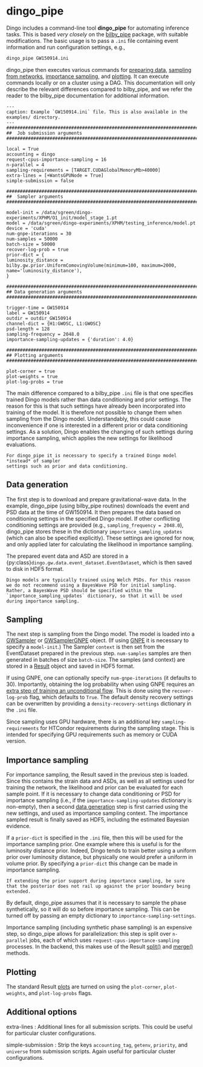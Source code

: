 # dingo_pipe

Dingo includes a command-line tool **dingo_pipe** for automating inference tasks. This is based *very closely* on the [bilby_pipe](https://lscsoft.docs.ligo.org/bilby_pipe/master/index.html) package, with suitable modifications. The basic usage is to pass a `.ini` file containing event information and run configuration settings, e.g.,
```bash
dingo_pipe GW150914.ini
```
dingo_pipe then executes various commands for [preparing data](#data-generation), [sampling from networks](#sampling), [importance sampling](#importance-sampling), and [plotting](#plotting). It can execute commands locally or on a cluster using a DAG. This documentation will only describe the relevant differences compared to bilby_pipe, and we refer the reader to the bilby_pipe documentation for additional information.

```{code-block} ini
---
caption: Example `GW150914.ini` file. This is also available in the examples/ directory.
---
################################################################################
##  Job submission arguments
################################################################################

local = True
accounting = dingo
request-cpus-importance-sampling = 16
n-parallel = 4
sampling-requirements = [TARGET.CUDAGlobalMemoryMb>40000]
extra-lines = [+WantsGPUNode = True]
simple-submission = false

################################################################################
##  Sampler arguments
################################################################################

model-init = /data/sgreen/dingo-experiments/XPHM/O1_init/model_stage_1.pt
model = /data/sgreen/dingo-experiments/XPHM/testing_inference/model.pt
device = 'cuda'
num-gnpe-iterations = 30
num-samples = 50000
batch-size = 50000
recover-log-prob = true
prior-dict = {
luminosity_distance = bilby.gw.prior.UniformComovingVolume(minimum=100, maximum=2000, name='luminosity_distance'),
}

################################################################################
## Data generation arguments
################################################################################

trigger-time = GW150914
label = GW150914
outdir = outdir_GW150914
channel-dict = {H1:GWOSC, L1:GWOSC}
psd-length = 128
sampling-frequency = 2048.0
importance-sampling-updates = {'duration': 4.0}

################################################################################
## Plotting arguments
################################################################################

plot-corner = true
plot-weights = true
plot-log-probs = true
```

The main difference compared to a bilby_pipe `.ini` file is that one specifies trained Dingo models rather than data conditioning and prior settings. The reason for this is that such settings have already been incorporated into training of the model. It is therefore not possible to change them when sampling from the Dingo model. Understandably, this could cause inconvenience if one is interested in a different prior or data conditioning settings. As a solution, Dingo enables the changing of such settings during importance sampling, which applies the new settings for likelihood evaluations.

```{important}
For dingo_pipe it is necessary to specify a trained Dingo model *instead* of sampler
settings such as prior and data conditioning.
```

## Data generation

The first step is to download and prepare gravitational-wave data. In the example, dingo_pipe (using bilby_pipe routines) downloads the event and PSD data at the time of GW150914. It then prepares the data based on conditioning settings in the specified Dingo model. If other conflicting conditioning settings are provided (e.g., `sampling_frequency = 2048.0`), dingo_pipe stores these in the dictionary `importance_sampling_updates` (which can also be specified explicitly). These settings are ignored for now, and only applied later for calculating the likelihood in importance sampling.

The prepared event data and ASD are stored in a {py:class}`dingo.gw.data.event_dataset.EventDataset`, which is then saved to disk in HDF5 format.

```{note}
Dingo models are typically trained using Welch PSDs. For this reason we do not recommend using a BayesWave PSD for initial sampling. Rather, a BayesWave PSD should be specified within the `importance_sampling_updates` dictionary, so that it will be used during importance sampling.
```

## Sampling

The next step is sampling from the Dingo model. The model is loaded into a [GWSampler](dingo.gw.inference.gw_samplers.GWSampler) or [GWSamplerGNPE](dingo.gw.inference.gw_samplers.GWSamplerGNPE) object. (If using [GNPE](gnpe) it is necessary to specify a `model-init`.) The Sampler `context` is then set from the EventDataset prepared in the previous step. `num-samples` samples are then generated in batches of size `batch-size`. The samples (and context) are stored in a [Result](dingo.gw.result.Result) object and saved in HDF5 format.

If using GNPE, one can optionally specify `num-gnpe-iterations` (it defaults to 30). Importantly, obtaining the log probability when using GNPE requires an [extra step of training an unconditional flow](result.md#density-recovery). This is done using the `recover-log-prob` flag, which defaults to `True`. The default density recovery settings can be overwritten by providing a `density-recovery-settings` dictionary in the `.ini` file.

Since sampling uses GPU hardware, there is an additional key `sampling-requirements` for HTCondor requirements during the sampling stage. This is intended for specifying GPU requirements such as memory or CUDA version.

## Importance sampling

For importance sampling, the Result saved in the previous step is loaded. Since this contains the strain data and ASDs, as well as all settings used for training the network, the likelihood and prior can be evaluated for each sample point. If it is necessary to change data conditioning or PSD for importance sampling (i.e., if the `importance-sampling-updates` dictionary is non-empty), then a second [data generation](#data-generation) step is first carried using the new settings, and used as importance sampling context. The importance sampled result is finally saved as HDF5, including the estimated Bayesian evidence.

If a `prior-dict` is specified in the `.ini` file, then this will be used for the importance sampling prior. One example where this is useful is for the luminosity distance prior. Indeed, Dingo tends to train better using a uniform prior over luminosity distance, but physically one would prefer a uniform in volume prior. By specifying a `prior-dict` this change can be made in importance sampling.

```{caution}
If extending the prior support during importance sampling, be sure that the posterior does not rail up against the prior boundary being extended.
```

By default, dingo_pipe assumes that it is necessary to sample the phase synthetically, so it will do so before importance sampling. This can be turned off by passing an empty dictionary to `importance-sampling-settings`.

Importance sampling (including synthetic phase sampling) is an expensive step, so dingo_pipe allows for parallelization: this step is split over `n-parallel` jobs, each of which uses `request-cpus-importance-sampling` processes. In the backend, this makes use of the Result [split()](dingo.core.result.Result.split) and [merge()](dingo.core.result.Result.merge) methods.

## Plotting

The standard Result [plots](result.md#plotting) are turned on using the `plot-corner`, `plot-weights`, and `plot-log-probs` flags.

## Additional options

extra-lines
: Additional lines for all submission scripts. This could be useful for particular cluster configurations.

simple-submission
: Strip the keys `accounting_tag`, `getenv`, `priority`, and `universe` from submission scripts. Again useful for particular cluster configurations.
